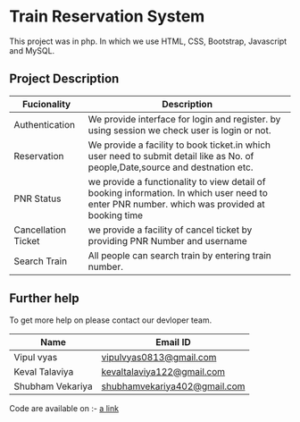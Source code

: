 # Train Reservation System

This project was in php. In which we use HTML, CSS, Bootstrap, Javascript and MySQL.

## Project Description

| Fucionality | Description |
| --- | --- |
| Authentication | We provide interface for login and register. by using session we check user is login or not. |
| Reservation | We provide a facility to book ticket.in which user need to submit detail like as No. of people,Date,source and destnation etc. |
| PNR Status | we provide a functionality to view detail of booking information. In which user need to enter PNR number. which was provided at booking time |
| Cancellation Ticket | we provide a facility of cancel ticket by providing PNR Number and username |
| Search Train | All people can search train by entering train number. |



## Further help

To get more help on please contact our devloper team.

| Name | Email ID |
| --- | --- |
| Vipul vyas | vipulvyas0813@gmail.com |
| Keval Talaviya | kevaltalaviya122@gmail.com |
| Shubham Vekariya | shubhamvekariya402@gmail.com |

Code are available on :- [a link](https://github.com/vipulvyas/Train-Reservation-System)
